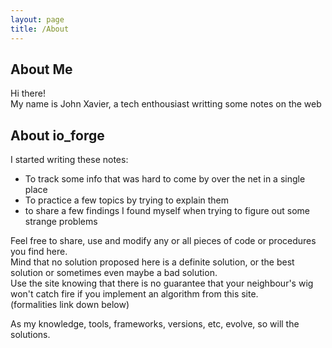 ```yaml
---
layout: page
title: /About
---
```

## About Me

<p class="message">
  Hi there!<br>
  My name is John Xavier, a tech enthousiast writting some notes on the web
</p>

## About io_forge
I started writing these notes:

* To track some info that was hard to come by over the net in a single place
* To practice a few topics by trying to explain them
* to share a few findings I found myself when trying to figure out some strange problems

Feel free to share, use and modify any or all pieces of code or procedures you find here.<br>
Mind that no solution proposed here is a definite solution, or the best solution
or sometimes even maybe a bad solution.<br>
Use the site knowing that there is no guarantee that your neighbour's wig won't catch fire if you implement an algorithm from this site.<br>
(formalities link down below)

As my knowledge, tools, frameworks, versions, etc, evolve, so will the solutions.
